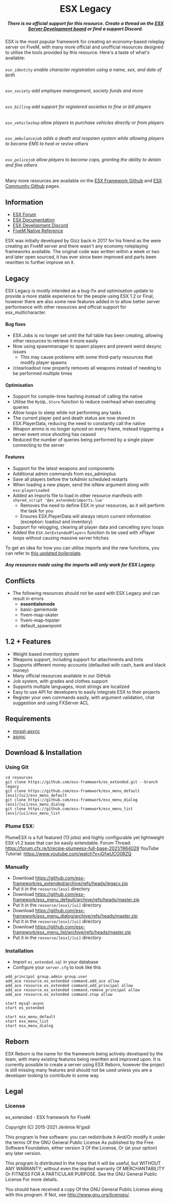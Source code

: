<h1 align='center'>ESX Legacy</a></h1><h5 align='center'>There is no official support for this resource. Create a thread on the <a href='https://forum.cfx.re/c/server-development/essentialmode/46'>ESX Server Development board</a> or find a support Discord.</h5>


ESX is the most popular framework for creating an economy-based roleplay server on FiveM, with many more official and unofficial resources designed to utilise the tools provided by this resource. Here's a taste of what's available:

###### `esx_identity` enable character registration using a name, sex, and date of birth
###### `esx_society` add employee management, society funds and more
###### `esx_billing` add support for registered societies to fine or bill players
###### `esx_vehicleshop` allow players to purchase vehicles directly or from players
###### `esx_ambulancejob` adds a death and respawn system while allowing players to become EMS to heal or revive others
###### `esx_policejob` allow players to become cops, granting the ability to detain and fine others


Many more resources are available on the [ESX Framework Github](https://github.com/esx-framework) and [ESX Community Github](https://github.com/esx-community/) pages.


## Information

- [ESX Forum](https://forum.esx-framework.org/)
- [ESX Documentation](https://wiki.esx-framework.org/)
- [ESX Development Discord](https://discord.me/esx)
- [FiveM Native Reference](https://runtime.fivem.net/doc/reference.html)

ESX was initially developed by Gizz back in 2017 for his friend as the were creating an FiveM server and there wasn't any economy roleplaying frameworks available. The original code was written within a week or two and later open sourced, it has ever since been improved and parts been rewritten to further improve on it.


## Legacy

ESX Legacy is mostly intended as a bug-fix and optimisation update to provide a more stable experience for the people using ESX 1.2 or Final, however there are also some new features added in to allow better server performance with other resources and official support for esx_multicharacter.
#### Bug fixes
* ESX.Jobs is no longer set until the full table has been creating, allowing other resources to retrieve it more easily
* Now using spawnmanager to spawn players and prevent weird desync issues
	- This may cause problems with some third-party resources that modify player spawns
* /clearloadout now properly removes all weapons instead of needing to be performed multiple times
 
#### Optimisation
* Support for compile-time hashing instead of calling the native
* Utilise the `MySQL.Store` function to reduce overhead when executing queries
* Allow loops to sleep while not performing any tasks
* The current player ped and death status are now stored in ESX.PlayerData, reducing the need to constantly call the native
* Weapon ammo is no longer synced on every frame, instead triggering a server event once shooting has ceased
* Reduced the number of queries being performed by a single player connecting to the server

#### Features
* Support for the latest weapons and components
* Additional admin commands from esx_adminplus
* Save all players before the txAdmin scheduled restarts
* When loading a new player, send the isNew argument along with `esx:playerLoaded`
* Added an imports file to load in other resource manifests with `shared_script '@es_extended/imports.lua'`
	- Removes the need to define ESX in your resources, as it will perform the task for you
	- Ensures ESX.PlayerData will always return current information (exception: loadout and inventory)
* Support for relogging, clearing all player data and cancelling sync loops
* Added the `ESX.GetExtendedPlayers` function to be used with xPlayer loops without causing massive server hitches

To get an idea for how you can utilise imports and the new functions, you can refer to [this updated boilerplate](https://github.com/thelindat/esx_legacy_boilerplate).  
##### Any resources made using the imports will only work for ESX Legacy.


## Conflicts
* The following resources should not be used with ESX Legacy and can result in errors
	- **essentialsmode**
	- basic-gamemode
	- fivem-map-skater
	- fivem-map-hipster
	- default_spawnpoint


## 1.2 + Features

- Weight based inventory system
- Weapons support, including support for attachments and tints
- Supports different money accounts (defaulted with cash, bank and black money)
- Many official resources available in our GitHub
- Job system, with grades and clothes support
- Supports multiple languages, most strings are localized
- Easy to use API for developers to easily integrate ESX to their projects
- Register your own commands easily, with argument validation, chat suggestion and using FXServer ACL


## Requirements

- [mysql-async](https://github.com/brouznouf/fivem-mysql-async)
- [async](https://github.com/esx-framework/async)


## Download & Installation


### Using Git

```
cd resources
git clone https://github.com/esx-framework/es_extended.git --branch legacy
git clone https://github.com/esx-framework/esx_menu_default [esx]/[ui]/esx_menu_default
git clone https://github.com/esx-framework/esx_menu_dialog [esx]/[ui]/esx_menu_dialog
git clone https://github.com/esx-framework/esx_menu_list [esx]/[ui]/esx_menu_list
```

### Plume ESX:

PlumeESX is a full featured (13 jobs) and highly configurable yet lightweight ESX v1.2 base that can be easily extendable.
Forum Thread: https://forum.cfx.re/t/recipe-plumeesx-full-base-2021/1964029
YouTube Tutorial: https://www.youtube.com/watch?v=iGfwUCO0RZQ

### Manually

- Download https://github.com/esx-framework/es_extended/archive/refs/heads/legacy.zip
- Put it in the `resource/[esx]` directory
- Download https://github.com/esx-framework/esx_menu_default/archive/refs/heads/master.zip
- Put it in the `resource/[esx]/[ui]` directory
- Download https://github.com/esx-framework/esx_menu_dialog/archive/refs/heads/master.zip
- Put it in the `resource/[esx]/[ui]` directory
- Download https://github.com/esx-framework/esx_menu_list/archive/refs/heads/master.zip
- Put it in the `resource/[esx]/[ui]` directory


### Installation

- Import `es_extended.sql` in your database
- Configure your `server.cfg` to look like this

```
add_principal group.admin group.user
add_ace resource.es_extended command.add_ace allow
add_ace resource.es_extended command.add_principal allow
add_ace resource.es_extended command.remove_principal allow
add_ace resource.es_extended command.stop allow

start mysql-async
start es_extended

start esx_menu_default
start esx_menu_list
start esx_menu_dialog
```

## Reborn

ESX Reborn is the name for the framework being actively developed by the team, with many existing features being rewritten and improved upon. It is currently possible to create a server using ESX Reborn, however the project is still missing many features and should not be used unless you are a developer looking to contribute in some way.


## Legal

### License

es_extended - ESX framework for FiveM

Copyright (C) 2015-2021 Jérémie N'gadi

This program Is free software: you can redistribute it And/Or modify it under the terms Of the GNU General Public License As published by the Free Software Foundation, either version 3 Of the License, Or (at your option) any later version.

This program Is distributed In the hope that it will be useful, but WITHOUT ANY WARRANTY; without even the implied warranty Of MERCHANTABILITY Or FITNESS FOR A PARTICULAR PURPOSE. See the GNU General Public License For more details.

You should have received a copy Of the GNU General Public License along with this program. If Not, see http://www.gnu.org/licenses/.
